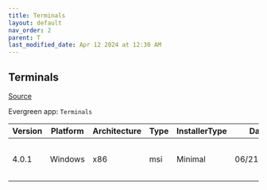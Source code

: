 ```yaml
---
title: Terminals
layout: default
nav_order: 2
parent: T
last_modified_date: Apr 12 2024 at 12:30 AM
---
```


## Terminals

[Source](https://github.com/terminals-Origin/Terminals/)

Evergreen app: `Terminals`

| Version | Platform | Architecture | Type | InstallerType | Date       | Size    | URI                                                                                                                                                                                              |
| ------- | -------- | ------------ | ---- | ------------- | ---------- | ------- | ------------------------------------------------------------------------------------------------------------------------------------------------------------------------------------------------ |
| 4.0.1   | Windows  | x86          | msi  | Minimal       | 06/21/2017 | 4960256 | [https://github.com/Terminals-Origin/Terminals/releases/download/4.0.1/TerminalsSetup_4.0.1.msi](https://github.com/Terminals-Origin/Terminals/releases/download/4.0.1/TerminalsSetup_4.0.1.msi) |
